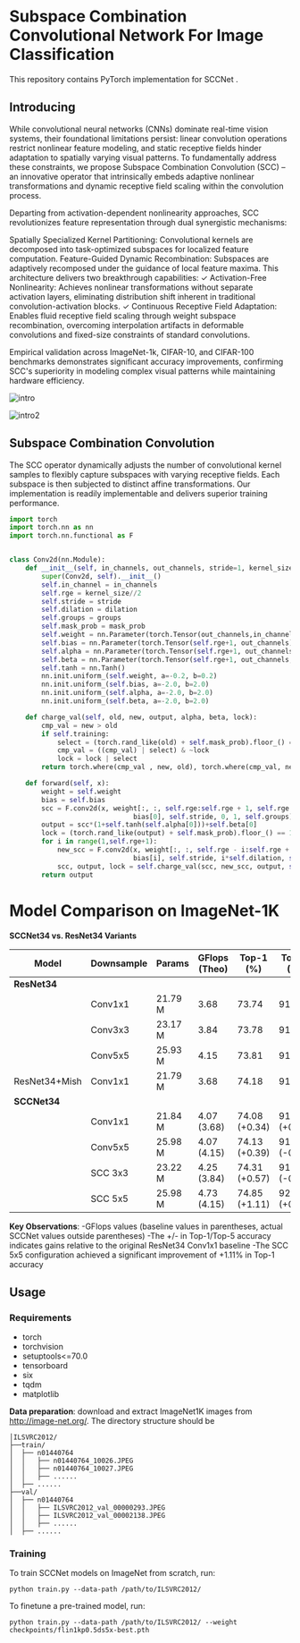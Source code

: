 # Subspace Combination Convolutional Network For Image Classification

This repository contains PyTorch implementation for SCCNet .

## Introducing

While convolutional neural networks (CNNs) dominate real-time vision systems, their foundational limitations persist: linear convolution operations restrict nonlinear feature modeling, and static receptive fields hinder adaptation to spatially varying visual patterns. To fundamentally address these constraints, we propose ​​Subspace Combination Convolution (SCC)​​ – an innovative operator that intrinsically embeds adaptive nonlinear transformations and dynamic receptive field scaling within the convolution process.

Departing from activation-dependent nonlinearity approaches, SCC revolutionizes feature representation through dual synergistic mechanisms:

​​Spatially Specialized Kernel Partitioning​​: Convolutional kernels are decomposed into task-optimized subspaces for localized feature computation.
​​Feature-Guided Dynamic Recombination​​: Subspaces are adaptively recomposed under the guidance of local feature maxima.
This architecture delivers two breakthrough capabilities:
✓ ​​Activation-Free Nonlinearity​​: Achieves nonlinear transformations without separate activation layers, eliminating distribution shift inherent in traditional convolution-activation blocks.
✓ ​​Continuous Receptive Field Adaptation​​: Enables fluid receptive field scaling through weight subspace recombination, overcoming interpolation artifacts in deformable convolutions and fixed-size constraints of standard convolutions.

Empirical validation across ImageNet-1k, CIFAR-10, and CIFAR-100 benchmarks demonstrates significant accuracy improvements, confirming SCC's superiority in modeling complex visual patterns while maintaining hardware efficiency.

![intro](figs/frame.png)

![intro2](figs/sccnet.png)

## Subspace Combination Convolution

The SCC operator dynamically adjusts the number of convolutional kernel samples to flexibly capture subspaces with varying receptive fields. Each subspace is then subjected to distinct affine transformations. Our implementation is readily implementable and delivers superior training performance.​

```python
import torch
import torch.nn as nn
import torch.nn.functional as F


class Conv2d(nn.Module):
    def __init__(self, in_channels, out_channels, stride=1, kernel_size = 3, dilation=1, groups=1, mask_prob=0.005):
        super(Conv2d, self).__init__()
        self.in_channel = in_channels
        self.rge = kernel_size//2
        self.stride = stride
        self.dilation = dilation
        self.groups = groups
        self.mask_prob = mask_prob
        self.weight = nn.Parameter(torch.Tensor(out_channels,in_channels,kernel_size,kernel_size))
        self.bias = nn.Parameter(torch.Tensor(self.rge+1, out_channels))
        self.alpha = nn.Parameter(torch.Tensor(self.rge+1, out_channels,1,1))
        self.beta = nn.Parameter(torch.Tensor(self.rge+1, out_channels,1,1))
        self.tanh = nn.Tanh()
        nn.init.uniform_(self.weight, a=-0.2, b=0.2)
        nn.init.uniform_(self.bias, a=-2.0, b=2.0)
        nn.init.uniform_(self.alpha, a=-2.0, b=2.0)
        nn.init.uniform_(self.beta, a=-2.0, b=2.0)

    def charge_val(self, old, new, output, alpha, beta, lock):
        cmp_val = new > old
        if self.training:
            select = (torch.rand_like(old) + self.mask_prob).floor_() == 1.0
            cmp_val = ((cmp_val) | select) & ~lock
            lock = lock | select
        return torch.where(cmp_val , new, old), torch.where(cmp_val, new*(1+self.tanh(alpha))+beta, output), lock

    def forward(self, x):
        weight = self.weight
        bias = self.bias
        scc = F.conv2d(x, weight[:, :, self.rge:self.rge + 1, self.rge:self.rge + 1],
                               bias[0], self.stride, 0, 1, self.groups)
        output = scc*(1+self.tanh(self.alpha[0]))+self.beta[0]
        lock = (torch.rand_like(output) + self.mask_prob).floor_() == 1.0
        for i in range(1,self.rge+1):
            new_scc = F.conv2d(x, weight[:, :, self.rge - i:self.rge + i + 1, self.rge - i:self.rge + i + 1],
                               bias[i], self.stride, i*self.dilation, self.dilation, self.groups)
            scc, output, lock = self.charge_val(scc, new_scc, output, self.alpha[i], self.beta[i], lock)
        return output

```

# Model Comparison on ImageNet-1K

**SCCNet34 vs. ResNet34 Variants**

| Model             | Downsample  | Params   | GFlops (Theo) | Top-1 (%) | Top-5 (%) | URL |
|-------------------|-------------|----------|---------------|-----------|-----------|-----------|
| **ResNet34**      |             |          |               |           |           | |
|                   | Conv1x1     | 21.79 M  | 3.68          | 73.74     | 91.80     | |
|                   | Conv3x3     | 23.17 M  | 3.84          | 73.78     | 91.74     | |
|                   | Conv5x5     | 25.93 M  | 4.15          | 73.81     | 91.69     | |
| ResNet34+Mish     | Conv1x1     | 21.79 M  | 3.68          | 74.18     | 91.67     | |
| **SCCNet34**      |             |          |               |           |           | |
|                   | Conv1x1     | 21.84 M  | 4.07 (3.68)   | 74.08 (+0.34) | 91.83 (+0.03) | |
|                   | Conv5x5     | 25.98 M  | 4.07 (4.15)   | 74.13 (+0.39) | 91.71 (-0.09) | |
|                   | SCC 3x3     | 23.22 M  | 4.25 (3.84)   | 74.31 (+0.57) | 91.75 (-0.05) | |
|                   | SCC 5x5     | 25.98 M  | 4.73 (4.15)   | 74.85 (+1.11) | 92.06 (+0.26) | [huggingface](https://huggingface.co/Raven686/SCCNet/tree/main) |

**Key Observations**:
-GFlops values (baseline values in parentheses, actual SCCNet values outside parentheses)
-The +/- in Top-1/Top-5 accuracy indicates gains relative to the original ResNet34 Conv1x1 baseline
-The SCC 5x5 configuration achieved a significant improvement of ​​+1.11%​​ in Top-1 accuracy



## Usage

### Requirements

- torch
- torchvision
- setuptools<=70.0
- tensorboard
- six
- tqdm
- matplotlib


**Data preparation**: download and extract ImageNet1K images from http://image-net.org/. The directory structure should be

```
│ILSVRC2012/
├──train/
│  ├── n01440764
│  │   ├── n01440764_10026.JPEG
│  │   ├── n01440764_10027.JPEG
│  │   ├── ......
│  ├── ......
├──val/
│  ├── n01440764
│  │   ├── ILSVRC2012_val_00000293.JPEG
│  │   ├── ILSVRC2012_val_00002138.JPEG
│  │   ├── ......
│  ├── ......
```


### Training

To train SCCNet models on ImageNet from scratch, run:

```
python train.py --data-path /path/to/ILSVRC2012/
```

To finetune a pre-trained model, run:

```
python train.py --data-path /path/to/ILSVRC2012/ --weight checkpoints/flin1kp0.5ds5x-best.pth 
```
